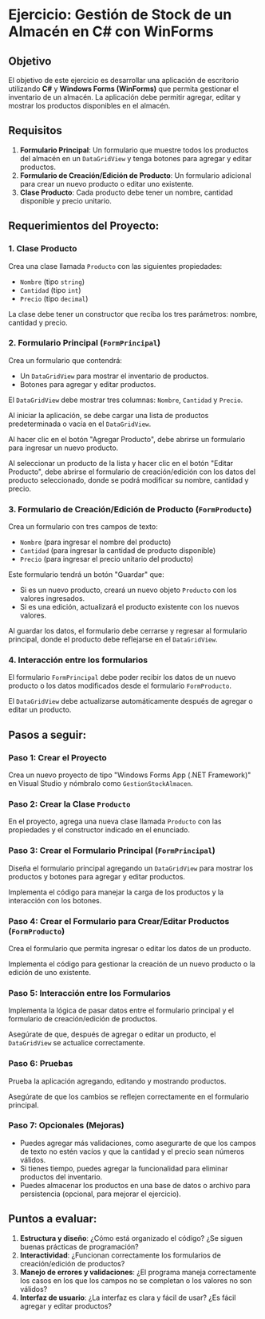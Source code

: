 # Ejercicio: Gestión de Stock de un Almacén en C# con WinForms

## Objetivo

El objetivo de este ejercicio es desarrollar una aplicación de escritorio utilizando **C#** y **Windows Forms (WinForms)** que permita gestionar el inventario de un almacén. La aplicación debe permitir agregar, editar y mostrar los productos disponibles en el almacén.

## Requisitos

1. **Formulario Principal**: Un formulario que muestre todos los productos del almacén en un `DataGridView` y tenga botones para agregar y editar productos.
2. **Formulario de Creación/Edición de Producto**: Un formulario adicional para crear un nuevo producto o editar uno existente.
3. **Clase Producto**: Cada producto debe tener un nombre, cantidad disponible y precio unitario.

## Requerimientos del Proyecto:

### 1. Clase Producto

Crea una clase llamada `Producto` con las siguientes propiedades:

- `Nombre` (tipo `string`)
- `Cantidad` (tipo `int`)
- `Precio` (tipo `decimal`)

La clase debe tener un constructor que reciba los tres parámetros: nombre, cantidad y precio.

### 2. Formulario Principal (`FormPrincipal`)

Crea un formulario que contendrá:

- Un `DataGridView` para mostrar el inventario de productos.
- Botones para agregar y editar productos.

El `DataGridView` debe mostrar tres columnas: `Nombre`, `Cantidad` y `Precio`.

Al iniciar la aplicación, se debe cargar una lista de productos predeterminada o vacía en el `DataGridView`.

Al hacer clic en el botón "Agregar Producto", debe abrirse un formulario para ingresar un nuevo producto.

Al seleccionar un producto de la lista y hacer clic en el botón "Editar Producto", debe abrirse el formulario de creación/edición con los datos del producto seleccionado, donde se podrá modificar su nombre, cantidad y precio.

### 3. Formulario de Creación/Edición de Producto (`FormProducto`)

Crea un formulario con tres campos de texto:

- `Nombre` (para ingresar el nombre del producto)
- `Cantidad` (para ingresar la cantidad de producto disponible)
- `Precio` (para ingresar el precio unitario del producto)

Este formulario tendrá un botón "Guardar" que:

- Si es un nuevo producto, creará un nuevo objeto `Producto` con los valores ingresados.
- Si es una edición, actualizará el producto existente con los nuevos valores.

Al guardar los datos, el formulario debe cerrarse y regresar al formulario principal, donde el producto debe reflejarse en el `DataGridView`.

### 4. Interacción entre los formularios

El formulario `FormPrincipal` debe poder recibir los datos de un nuevo producto o los datos modificados desde el formulario `FormProducto`.

El `DataGridView` debe actualizarse automáticamente después de agregar o editar un producto.

## Pasos a seguir:

### Paso 1: Crear el Proyecto

Crea un nuevo proyecto de tipo "Windows Forms App (.NET Framework)" en Visual Studio y nómbralo como `GestionStockAlmacen`.

### Paso 2: Crear la Clase `Producto`

En el proyecto, agrega una nueva clase llamada `Producto` con las propiedades y el constructor indicado en el enunciado.

### Paso 3: Crear el Formulario Principal (`FormPrincipal`)

Diseña el formulario principal agregando un `DataGridView` para mostrar los productos y botones para agregar y editar productos.

Implementa el código para manejar la carga de los productos y la interacción con los botones.

### Paso 4: Crear el Formulario para Crear/Editar Productos (`FormProducto`)

Crea el formulario que permita ingresar o editar los datos de un producto.

Implementa el código para gestionar la creación de un nuevo producto o la edición de uno existente.

### Paso 5: Interacción entre los Formularios

Implementa la lógica de pasar datos entre el formulario principal y el formulario de creación/edición de productos.

Asegúrate de que, después de agregar o editar un producto, el `DataGridView` se actualice correctamente.

### Paso 6: Pruebas

Prueba la aplicación agregando, editando y mostrando productos.

Asegúrate de que los cambios se reflejen correctamente en el formulario principal.

### Paso 7: Opcionales (Mejoras)

- Puedes agregar más validaciones, como asegurarte de que los campos de texto no estén vacíos y que la cantidad y el precio sean números válidos.
- Si tienes tiempo, puedes agregar la funcionalidad para eliminar productos del inventario.
- Puedes almacenar los productos en una base de datos o archivo para persistencia (opcional, para mejorar el ejercicio).

## Puntos a evaluar:

1. **Estructura y diseño**: ¿Cómo está organizado el código? ¿Se siguen buenas prácticas de programación?
2. **Interactividad**: ¿Funcionan correctamente los formularios de creación/edición de productos?
3. **Manejo de errores y validaciones**: ¿El programa maneja correctamente los casos en los que los campos no se completan o los valores no son válidos?
4. **Interfaz de usuario**: ¿La interfaz es clara y fácil de usar? ¿Es fácil agregar y editar productos?

